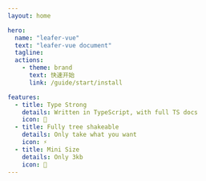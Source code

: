 ```yaml
---
layout: home

hero:
  name: "leafer-vue"
  text: "leafer-vue document"
  tagline: 
  actions:
    - theme: brand
      text: 快速开始
      link: /guide/start/install

features:
  - title: Type Strong
    details: Written in TypeScript, with full TS docs
    icon: 🦾
  - title: Fully tree shakeable
    details: Only take what you want
    icon: ⚡
  - title: Mini Size
    details: Only 3kb
    icon: 🎪
---
```

